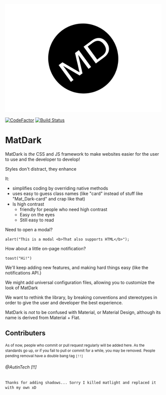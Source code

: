 ![](matdarklogo.png)

[![CodeFactor](https://www.codefactor.io/repository/github/dgramop/matdark/badge)](https://www.codefactor.io/repository/github/dgramop/matdark)  [![Build Status](https://travis-ci.org/dgramop/MatDark.svg?branch=master)](https://travis-ci.org/dgramop/MatDark)

# MatDark 
MatDark is _the_ CSS and JS framework to make websites easier for the user to use and the developer to develop!

Styles don't distract, they enhance


It:
- simplifies coding by overriding native methods
- uses easy to guess class names (like "card" instead of stuff like "Mat_Dark-card" and crap like that)
- Is high contrast
	- friendly for people who need high contrast
	- Easy on the eyes
	- Still easy to read

Need to open a modal?

```
alert("This is a modal <b>That also supports HTML</b>");
```

How about a little on-page notification?

```
toast("Hi!")
```


We'll keep adding new features, and making hard things easy (like the notifications API.)

We might add universal configuration files, allowing you to customize the look of MatDark

We want to rethink the library, by breaking conventions and stereotypes in order to give the user and developer the best experience.

MatDark is _not_ to be confused with Material, or Material Design, although its name is derived from Material + Flat. 


## Contributers
<small>As of now, people who commit or pull request regularly will be added here. </small>
<small>As the standards go up, or if you fail to pull or commit for a while, you may be removed.</small>
<small>People pending removal have a double bang tag ```[!!]```</small>
###### @AutinTech [!!]
	Thanks for adding shadows... Sorry I killed matlight and replaced it with my own xD
